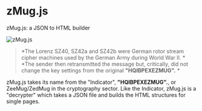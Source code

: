 # zMug.js
zMug.js: a JSON to HTML builder

![zMug.js](https://www.itslennee.it/zMug/img/zmug_github.png)

> *The Lorenz SZ40, SZ42a and SZ42b were German rotor stream cipher machines used by the German Army during World War II. *
> *The sender then retransmitted the message but, critically, did not change the key settings from the original **"HQIBPEXEZMUG".** *

zMug.js takes its name from the "Indicator", **"HQIBPEXEZMUG".**, or ZeeMug/ZedMug in the cryptography sector. Like the Indicator, zMug.js is a "decrypter" which takes a JSON file and builds the HTML structures for single pages.

